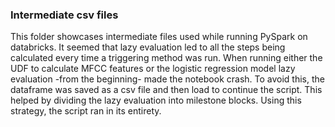 ### Intermediate csv files

This folder showcases intermediate files used while running PySpark on databricks. It seemed that lazy evaluation led to all the steps 
being calculated every time a triggering method was run. When running either the UDF to calculate MFCC features or the logistic regression model
lazy evaluation -from the beginning- made the notebook crash. To avoid this, the dataframe was saved as a csv file and then load to continue
the script. This helped by dividing the lazy evaluation into milestone blocks. Using this strategy, the script ran in its entirety.
